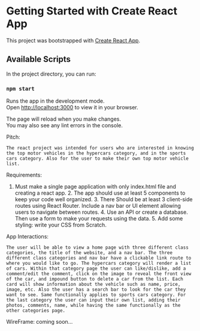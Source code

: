 # Getting Started with Create React App

This project was bootstrapped with [Create React App](https://github.com/facebook/create-react-app).

## Available Scripts

In the project directory, you can run:

### `npm start`

Runs the app in the development mode.\
Open [http://localhost:3000](http://localhost:3000) to view it in your browser.

The page will reload when you make changes.\
You may also see any lint errors in the console.

Pitch:

    The react project was intended for users who are interested in knowing the top motor vehicles in the hypercars category, and in the sports cars category. Also for the user to make their own top motor vehicle list.

Requirements:  

   1. Must make a single page application with only index.html file and creating a react app.
    2. The app should use at least 5 components to keep your code well organized.
    3. There Should be at least 3 client-side routes using React Router. Include a nav bar or UI element allowing users to navigate between routes. 
    4. Use an API or create a database. Then use a form to make your requests using the data.
    5. Add some styling: write your CSS from Scratch. 

App Interactions:

    The user will be able to view a home page with three different class categories, the title of the website, and a nav bar. The three different class categories and nav bar have a clickable link route to where you would like to go. The hypercars category will render a list of cars. Within that category page the user can like/dislike, add a comment/edit the comment, click on the image to reveal the front view of the car, and impound button to delete a car from the list. Each card will show information about the vehicle such as name, price, image, etc. Also the user has a search bar to look for the car they want to see. Same functionally applies to sports cars category. For the last category the user can input their own list, adding their photos, comments, name, while having the same functionally as the other categories page. 


WireFrame: 
    coming soon...
